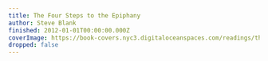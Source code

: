 ```yaml
---
title: The Four Steps to the Epiphany
author: Steve Blank
finished: 2012-01-01T00:00:00.000Z
coverImage: https://book-covers.nyc3.digitaloceanspaces.com/readings/the-four-steps-to-the-epiphany-01.jpg
dropped: false
---
```


